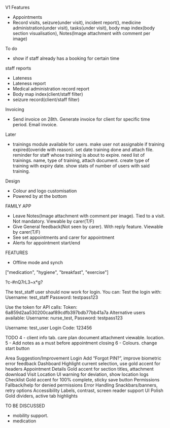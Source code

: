 V1 Features
- Appointments
- Record visits, seizure(under visit), incident report(), medicine administration(under visit), tasks(under visit), body map index(body section visualisation), Notes(Image attachment with comment per image) 

To do
- show if staff already has a booking for certain time

staff reports
- Lateness
- Lateness report
- Medical administration record report
- Body map index(client/staff filter)
- seizure record(client/staff filter)

Invoicing
- Send invoice on 28th. Generate invoice for client for specific time period. Email invoice.

Later
- trainings module available for users. make user not assignable if training expired(overide with reason). set date training done and attach file. reminder for staff whose training is about to expire. need list of trainings. name, type of training, attach document. create type of training with expiry date. show stats of number of users with said training.

Design
- Colour and logo customisation
- Powered by at the bottom

FAMILY APP
- Leave Notes(Image attachment with comment per image). Tied to a visit. Not mandatory. Viewable by carer(T/F)
- Give General feedback(Not seen by carer). With reply feature. Viewable by carer(T/F)
- See set appointments and carer for appointment
- Alerts for appointment start/end

FEATURES
- Offline mode and synch


["medication", "hygiene", "breakfast", "exercise"]

?c-#nQ7rL3~x*g?

The test_staff user should now work for login. You can:
Test the login with:
Username: test_staff
Password: testpass123

Use the token for API calls:
Token: 6a859d2aa530200caaf89cdfb397bdb77bb41a7a
Alternative users available:
Username: nurse_test, Password: testpass123

Username: test_user
Login Code: 123456

TODO
4 - client info tab. care plan document attachment viewable. location.
5 - Add notes as a must before appointment closing
6 - Colours. change start button

Area	Suggestion/Improvement
Login	Add “Forgot PIN?”, improve biometric error feedback
Dashboard	Highlight current selection, use gold accent for headers
Appointment Details	Gold accent for section titles, attachment download
Visit Location	UI warning for deviation, show location logs
Checklist	Gold accent for 100% complete, sticky save button
Permissions	Fallback/help for denied permissions
Error Handling	Snackbars/banners, retry options
Accessibility	Labels, contrast, screen reader support
UI Polish	Gold dividers, active tab highlights

TO BE DISCUSSED
- mobility support. 
- medication